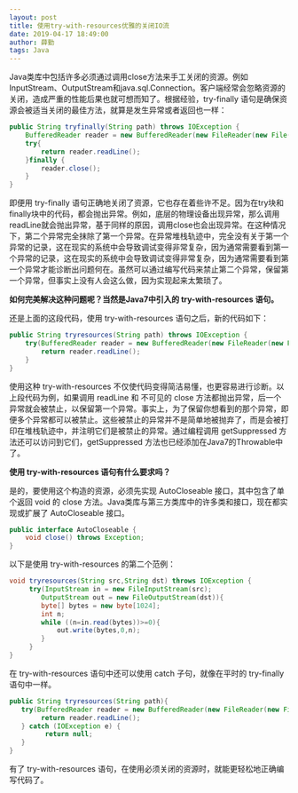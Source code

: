```yaml
---
layout: post
title: 使用try-with-resources优雅的关闭IO流
date: 2019-04-17 18:49:00
author: 薛勤
tags: Java
---
```

Java类库中包括许多必须通过调用close方法来手工关闭的资源。例如InputStream、OutputStream和java.sql.Connection。客户端经常会忽略资源的关闭，造成严重的性能后果也就可想而知了。根据经验，try-finally 语句是确保资源会被适当关闭的最佳方法，就算是发生异常或者返回也一样：

```java
public String tryfinally(String path) throws IOException {
    BufferedReader reader = new BufferedReader(new FileReader(new File(path)));
    try{
        return reader.readLine();
    }finally {
        reader.close();
    }
}
```

即便用 try-finally 语句正确地关闭了资源，它也存在着些许不足。因为在try块和finally块中的代码，都会抛出异常。例如，底层的物理设备出现异常，那么调用readLine就会抛出异常，基于同样的原因，调用close也会出现异常。在这种情况下，第二个异常完全抹除了第一个异常。在异常堆栈轨迹中，完全没有关于第一个异常的记录，这在现实的系统中会导致调试变得非常复杂，因为通常需要看到第一个异常的记录，这在现实的系统中会导致调试变得非常复杂，因为通常需要看到第一个异常才能诊断出问题何在。虽然可以通过编写代码来禁止第二个异常，保留第一个异常，但事实上没有人会这么做，因为实现起来太繁琐了。

**如何完美解决这种问题呢？当然是Java7中引入的 try-with-resources 语句。**

还是上面的这段代码，使用 try-with-resources 语句之后，新的代码如下：

```java
public String tryresources(String path) throws IOException {
    try(BufferedReader reader = new BufferedReader(new FileReader(new File(path)))){
        return reader.readLine();
    }
}
```

使用这种 try-with-resources 不仅使代码变得简洁易懂，也更容易进行诊断。以上段代码为例，如果调用 readLine 和 不可见的 close 方法都抛出异常，后一个异常就会被禁止，以保留第一个异常。事实上，为了保留你想看到的那个异常，即便多个异常都可以被禁止。这些被禁止的异常并不是简单地被抛弃了，而是会被打印在堆栈轨迹中，并注明它们是被禁止的异常。通过编程调用 getSuppressed 方法还可以访问到它们，getSuppressed 方法也已经添加在Java7的Throwable中了。

**使用 try-with-resources 语句有什么要求吗？**

是的，要使用这个构造的资源，必须先实现 AutoCloseable 接口，其中包含了单个返回 void 的 close 方法。Java类库与第三方类库中的许多类和接口，现在都实现或扩展了 AutoCloseable 接口。

```java
public interface AutoCloseable {
    void close() throws Exception;
}
```

以下是使用 try-with-resources 的第二个范例：

```java
void tryresources(String src,String dst) throws IOException {
     try(InputStream in = new FileInputStream(src);
        OutputStream out = new FileOutputStream(dst)){
        byte[] bytes = new byte[1024];
        int n;
        while ((n=in.read(bytes))>=0){
            out.write(bytes,0,n);
        }
     }
}
```

在 try-with-resources 语句中还可以使用 catch 子句，就像在平时的 try-finally 语句中一样。

```java
public String tryresources(String path){
   try(BufferedReader reader = new BufferedReader(new FileReader(new File(path)))){
        return reader.readLine();
   } catch (IOException e) {
         return null;
   }
}
```

有了 try-with-resources 语句，在使用必须关闭的资源时，就能更轻松地正确编写代码了。
